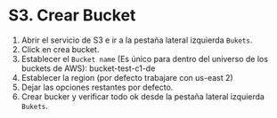 

# S3. Crear Bucket
1. Abrir el servicio de S3 e ir a la pestaña lateral izquierda `Bukets`.
2. Click en crea bucket.
3. Establecer el `Bucket name` (Es único para dentro del universo de los buckets de AWS): bucket-test-c1-de
4. Establecer la region (por defecto trabajare con us-east 2)
5. Dejar las opciones restantes por defecto.
6. Crear bucker y verificar todo ok desde la pestaña lateral izquierda `Bukets`.











